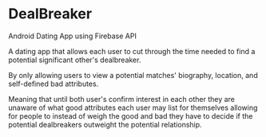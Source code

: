 # DealBreaker
Android Dating App using Firebase API

A dating app that allows each user to cut through the time needed to find a potential significant other's dealbreaker.

By only allowing users to view a potential matches' biography, location, and self-defined bad attributes.

Meaning that until both user's confirm interest in each other they are unaware of what good attributes each user
may list for themselves allowing for people to instead of weigh the good and bad they have to decide if the potential
dealbreakers outweight the potential relationship.
